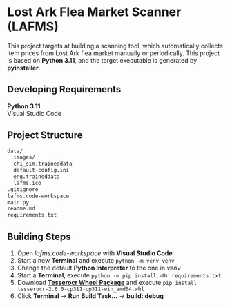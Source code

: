 # Lost Ark Flea Market Scanner (LAFMS)

This project targets at building a scanning tool, which automatically collects item prices from Lost Ark flea market manually or periodically.
This project is based on **Python 3.11**, and the target executable is generated by **pyinstaller**.

## Developing Requirements

**Python 3.11**  
Visual Studio Code

## Project Structure

```bash
data/
  images/
  chi_sim.traineddata
  default-config.ini
  eng.traineddata
  lafms.ico
.gitignore
lafms.code-workspace
main.py
readme.md
requirements.txt
```

## Building Steps

1. Open *lafms.code-workspace* with **Visual Studio Code**
2. Start a new **Terminal** and execute `python -m venv venv`
3. Change the default **Python Interpreter** to the one in *venv*
4. Start a **Terminal**, execute `python -m pip install -Ur requirements.txt`
5. Download **[Tesserocr Wheel Package](https://github.com/simonflueckiger/tesserocr-windows_build/releases)** and execute `pip install tesserocr-2.6.0-cp311-cp311-win_amd64.whl`
6. Click **Terminal** -> **Run Build Task...** -> **build: debug**
